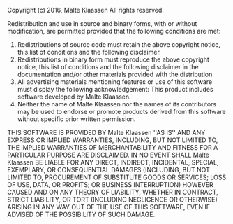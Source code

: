 Copyright (c) 2016, Malte Klaassen
All rights reserved.

Redistribution and use in source and binary forms, with or without
modification, are permitted provided that the following conditions are met:
1. Redistributions of source code must retain the above copyright
   notice, this list of conditions and the following disclaimer.
2. Redistributions in binary form must reproduce the above copyright
   notice, this list of conditions and the following disclaimer in the
   documentation and/or other materials provided with the distribution.
3. All advertising materials mentioning features or use of this software
   must display the following acknowledgement:
   This product includes software developed by Malte Klaassen.
4. Neither the name of Malte Klaassen nor the
   names of its contributors may be used to endorse or promote products
   derived from this software without specific prior written permission.

THIS SOFTWARE IS PROVIDED BY Malte Klaassen ''AS IS'' AND ANY
EXPRESS OR IMPLIED WARRANTIES, INCLUDING, BUT NOT LIMITED TO, THE IMPLIED
WARRANTIES OF MERCHANTABILITY AND FITNESS FOR A PARTICULAR PURPOSE ARE
DISCLAIMED. IN NO EVENT SHALL Malte Klaassen BE LIABLE FOR ANY
DIRECT, INDIRECT, INCIDENTAL, SPECIAL, EXEMPLARY, OR CONSEQUENTIAL DAMAGES
(INCLUDING, BUT NOT LIMITED TO, PROCUREMENT OF SUBSTITUTE GOODS OR SERVICES;
LOSS OF USE, DATA, OR PROFITS; OR BUSINESS INTERRUPTION) HOWEVER CAUSED AND
ON ANY THEORY OF LIABILITY, WHETHER IN CONTRACT, STRICT LIABILITY, OR TORT
(INCLUDING NEGLIGENCE OR OTHERWISE) ARISING IN ANY WAY OUT OF THE USE OF THIS
SOFTWARE, EVEN IF ADVISED OF THE POSSIBILITY OF SUCH DAMAGE.
